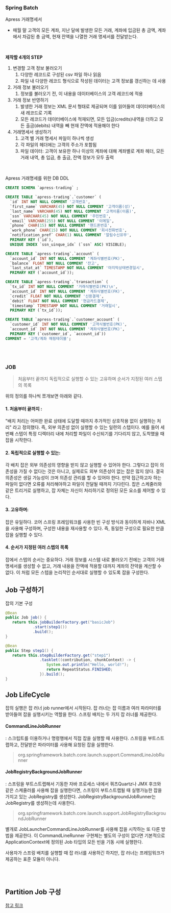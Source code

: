 ### Spring Batch 

Apress 거래명세서 


- 매월 말 고객의 모든 계좌, 지난 달에 발생한 모든 거래, 계좌에 입금된 총 금액, 계좌에서 차감된 총 금액, 현재 잔액을 나열한 거래 명세서를 전달받는다.

<br/>

**제작할 4개의 STEP**

1. 변경할 고객 정보 불러오기
   1. 다양한 레코드로 구성된 csv 파일 하나 읽음
   2. 파일 내 다양한 레코드 형식으로 작성된 데이터는 고객 정보를 갱신하는 데 사용
2. 거래 정보 불러오기
   1. 정보를 불러오기 전, 이 내용을 데이터베이스의 고객 레코드에 적용
3. 거래 정보 반영하기
   1. 발생한 거래 정보는 XML 문서 형태로 제공되며 이를 읽어들여 데이터베이스의 새 레코드로 기록
   2. 모든 레코드가 데이터베이스에 적재되면, 모든 입금(credits)내역을 더하고 모든 출금(debits) 내역을 빼 현재 잔액에 적용해야 한다
4. 거래명세서 생성하기
   1. 고객 별 거래 명세서 파일이 하나씩 생성
   2. 각 파일의 헤더에는 고객의 주소가 포함됨
   3. 파일 데이터: 고객이 보유한 하나 이상의 계좌에 대해 계좌별로 계좌 헤더, 모든 거래 내역, 총 입금, 총 출금, 잔액 정보가 모두 출력


<br/>

Apress 거래명세를 위한 DB DDL

``` SQL
CREATE SCHEMA `apress-trading` ;

CREATE TABLE `apress-trading`.`customer` (
  `id` INT NOT NULL COMMENT '고객번호',
  `first_name` VARCHAR(45) NOT NULL COMMENT '고객이름(성)',
  `last_name` VARCHAR(45) NOT NULL COMMENT '고객이름(이름)',
  `ssn` VARCHAR(45) NOT NULL COMMENT '주민번호',
  `email` VARCHAR(255) NOT NULL COMMENT '이메일',
  `phone` CHAR(15) NOT NULL COMMENT '핸드폰번호',
  `work_phone` CHAR(15) NOT NULL COMMENT '회사전화번호',
  `notification_pref` CHAR(1) NULL COMMENT '알림수신유무',
  PRIMARY KEY (`id`),
  UNIQUE INDEX `ssn_uinque_idx` (`ssn` ASC) VISIBLE);

CREATE TABLE `apress-trading`.`account` (
  `account_id` INT NOT NULL COMMENT '계좌식별번호(PK)',
  `balance` FLOAT NOT NULL COMMENT '잔고',
  `last_stat_at` TIMESTAMP NOT NULL COMMENT '마지막상태변경일시',
  PRIMARY KEY (`account_id`));

CREATE TABLE `apress-trading`.`transaction` (
  `tx_id` INT NOT NULL COMMENT '거래식별번호(PK)\n',
  `account_id` INT NOT NULL COMMENT '계좌식별번호(FK)',
  `credit` FLOAT NOT NULL COMMENT '신용결제',
  `debit` FLOAT NOT NULL COMMENT '현금카드결제',
  `timestamp` TIMESTAMP NOT NULL COMMENT '거래일시',
  PRIMARY KEY (`tx_id`));

CREATE TABLE `apress-trading`.`customer_account` (
  `customer_id` INT NOT NULL COMMENT '고객식별번호(PK)',
  `account_id` INT NOT NULL COMMENT '계좌식별번호(PK)',
  PRIMARY KEY (`customer_id`, `account_id`))
COMMENT = '고객/계좌 매핑테이블';
```

<br/><br/>


### JOB

> 처음부터 끝까지 독립적으로 실행할 수 있는 고유하며 순서가 지정된 여러 스텝의 목록

위의 정의를 하나씩 쪼개보면 아래와 같다.


#### 1. 처음부터 끝까지 : 

"배치 처리는 어떠한 완료 상태에 도달할 때까지 추가적인 상호작용 없이 실행하는 처리" 라고 정의했다. 
즉, 외부 의존성 없이 실행할 수 있는 일련의 스텝이다. 
예를 들어 세번째 스텝이 특정 디렉터리 내에 처리할 파일이 수신되기를 기다리지 않고, 도착했을 때 잡을 시작한다.

#### 2. 독립적으로 실행할 수 있는:

각 배치 잡은 외부 의존성의 영향을 받지 않고 실행할 수 있어야 한다. 
그렇다고 잡이 의존성을 가질 수 없다는 것은 아니고, 실제로도 외부 의존성이 없는 잡은 많지 않다.
결국 의존성은 생길 가능성이 크며 의존성 관리를 할 수 있어야 한다.
만약 접근하고자 하는 파일이 없다면 오류를 처리해야하고 파일이 전달될 때까지 기다린다.
잡은 스케줄러와 같은 트리거로 실행하고, 잡 자체는 자신이 처리하기로 정의된 모든 요소를 제어할 수 있다.

#### 3. 고유하며:

잡은 유일하다. 코어 스프링 프레임워크를 사용한 빈 구성 방식과 동이하게 자바나 XML을 사용해 구성하며, 구성한 내용을 재사용할 수 있다. 즉, 동일한 구성으로 필요한 만큼 잡을 실행할 수 있다.

#### 4. 순서가 지정된 여러 스텝의 목록

잡에서 스텝의 순서는 중요하다. 거래 정보를 시스템 내로 불러오기 전에는 고객의 거래명세서를 생성할 수 없고, 거래 내용을 잔액에 적용할 대까지 계좌의 잔약을 계산할 수 없다.
이 처럼 모든 스텝을 논리적인 순서대로 실행할 수 있도록 잡을 구성한다.


## Job 구성하기

잡의 기본 구성

``` java
@Bean
public Job job() {
   return this.jobBuilderFactory.get("basicJob")
            .start(step1())
            .build();
}

@Bean
public Step step1() {
   return this.stepBuilderFactory.get("step1")
               .tasklet((contribution, chunkContext) -> {
                  System.out.println("Hello, world!");
                  return RepeatStatus.FINISHED;
               }).build();
}
```



## Job LifeCycle

잡의 실행은 잡 러너 job runner에서 시작된다. 잡 러너는 잡 이름과 여러 파라미터를 받아들여 잡을 실행시키는 역할을 한다. 
스프링 배치는 두 가지 잡 러너를 제공한다.

#### CommandLineJobRunner
: 스크립트를 이용하거나 명령행에서 직접 잡을 실행할 때 사용한다. 스프링을 부트스트랩하고, 전달받은 파라미터를 사용해 요청된 잡을 실행한다.

> org.springframework.batch.core.launch.support.CommandLineJobRunner

#### JobRegistryBackgroundJobRunner
: 스프링을 부트스트랩해서 기동한 자바 프로세스 내에서 쿼츠Quartz나 JMX 후크와 같은 스케줄러를 사용해 잡을 실행한다면, 스프링이 부트스트랩될 때 실행가능한 잡을 가지고 있는 JobRegistry를 생성한다. JobRegistryBackgroundJobRunner는 JobRegistry를 생성하는데 사용한다.

> org.springframework.batch.core.launch.support.JobRegistryBackgroundJobRunner

별개로 JobLauncherCommandLineJobRunner를 사용해 잡을 시작하는 또 다른 방법을 제공한다. 이 CommandLineRunner 구현체는 별도의 구성이 없다면 기본적으로 ApplicationContext에 정의된 Job 타입의 모든 빈을 기동 시에 실행한다. 

사용자가 스프링 배치를 실행할 때 잡 러너를 사용하긴 하지만, 잡 러너는 프레임워크가 제공하는 표준 모듈이 아니다.



<br/><br/>

## Partition Job 구성 

[참고 링크](https://www.baeldung.com/spring-batch-partitioner)